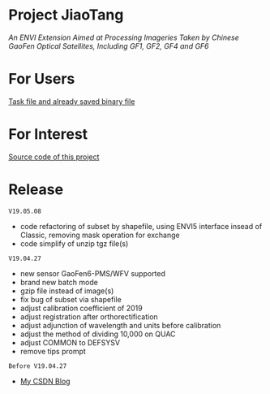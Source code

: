 # Project JiaoTang
*An ENVI Extension Aimed at Processing Imageries Taken by Chinese GaoFen Optical Satellites, Including GF1, GF2, GF4 and GF6*
# For Users
[Task file and already saved binary file](https://github.com/desertstsung/Project_JiaoTang/tree/master/userFile#about)
# For Interest
[Source code of this project](https://github.com/desertstsung/Project_JiaoTang/tree/master/sourceCode#all-pro-files)
# Release
``V19.05.08``
+ code refactoring of subset by shapefile, using ENVI5 interface insead of Classic, removing mask operation for exchange
+ code simplify of unzip tgz file(s)

``V19.04.27``
+ new sensor GaoFen6-PMS/WFV supported
+ brand new batch mode
+ gzip file instead of image(s)
+ fix bug of subset via shapefile
+ adjust calibration coefficient of 2019
+ adjust registration after orthorectification
+ adjust adjunction of wavelength and units before calibration
+ adjust the method of dividing 10,000 on QUAC
+ adjust COMMON to DEFSYSV
+ remove tips prompt

``Before V19.04.27``
+ [My CSDN Blog](https://blog.csdn.net/desertsTsung/article/details/84679969)

